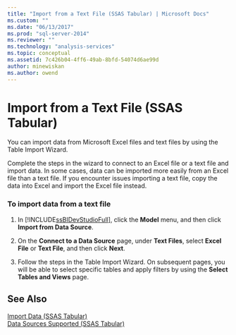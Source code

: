 ```yaml
---
title: "Import from a Text File (SSAS Tabular) | Microsoft Docs"
ms.custom: ""
ms.date: "06/13/2017"
ms.prod: "sql-server-2014"
ms.reviewer: ""
ms.technology: "analysis-services"
ms.topic: conceptual
ms.assetid: 7c426b04-4ff6-49ab-8bfd-54074d6ae99d
author: minewiskan
ms.author: owend
---
```

# Import from a Text File (SSAS Tabular)
  You can import data from Microsoft Excel files and text files by using the Table Import Wizard.  
  
 Complete the steps in the wizard to connect to an Excel file or a text file and import data. In some cases, data can be imported more easily from an Excel file than a text file. If you encounter issues importing a text file, copy the data into Excel and import the Excel file instead.  
  
### To import data from a text file  
  
1.  In [!INCLUDE[ssBIDevStudioFull](../includes/ssbidevstudiofull-md.md)], click the **Model** menu, and then click **Import from Data Source**.  
  
2.  On the **Connect to a Data Source** page, under **Text Files**, select **Excel File** or **Text File**, and then click **Next**.  
  
3.  Follow the steps in the Table Import Wizard. On subsequent pages, you will be able to select specific tables and apply filters by using the **Select Tables and Views** page.  
  
## See Also  
 [Import Data &#40;SSAS Tabular&#41;](import-data-ssas-tabular.md)   
 [Data Sources Supported &#40;SSAS Tabular&#41;](tabular-models/data-sources-supported-ssas-tabular.md)  
  
  
